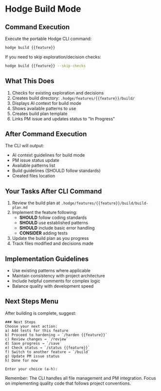 # Hodge Build Mode

## Command Execution
Execute the portable Hodge CLI command:
```bash
hodge build {{feature}}
```

If you need to skip exploration/decision checks:
```bash
hodge build {{feature}} --skip-checks
```

## What This Does
1. Checks for existing exploration and decisions
2. Creates build directory: `.hodge/features/{{feature}}/build/`
3. Displays AI context for build mode
4. Shows available patterns to use
5. Creates build plan template
6. Links PM issue and updates status to "In Progress"

## After Command Execution
The CLI will output:
- AI context guidelines for build mode
- PM issue status update
- Available patterns list
- Build guidelines (SHOULD follow standards)
- Created files location

## Your Tasks After CLI Command
1. Review the build plan at `.hodge/features/{{feature}}/build/build-plan.md`
2. Implement the feature following:
   - **SHOULD** follow coding standards
   - **SHOULD** use established patterns
   - **SHOULD** include basic error handling
   - **CONSIDER** adding tests
3. Update the build plan as you progress
4. Track files modified and decisions made

## Implementation Guidelines
- Use existing patterns where applicable
- Maintain consistency with project architecture
- Include helpful comments for complex logic
- Balance quality with development speed

## Next Steps Menu
After building is complete, suggest:
```
### Next Steps
Choose your next action:
a) Add tests for this feature
b) Proceed to hardening → `/harden {{feature}}`
c) Review changes → `/review`
d) Save progress → `/save`
e) Check status → `/status {{feature}}`
f) Switch to another feature → `/build`
g) Update PM issue status
h) Done for now

Enter your choice (a-h):
```

Remember: The CLI handles all file management and PM integration. Focus on implementing quality code that follows project conventions.